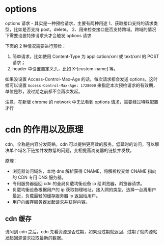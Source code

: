 # options

options 请求 - 其实是一种预检请求，主要有两种用途
1、获取接口支持的请求类型，比如是否支持 post，delete。
2、用来检查接口是否支持跨域。跨域的情况下需要设置特殊请求头才会触发 options 请求

下面的 2 种情况需要进行预检：

1. 简单请求，比如使用 Content-Type 为 application/xml 或 text/xml 的 POST 请求；
2. header 中设置自定义头，比如 X-[custom-name] 等。

如果没设置 Access-Control-Max-Age 的话，每次请求都会发送 options，这时候可以设置 `Access-Control-Max-Age: 1728000` 来指定本次预检请求的有效期，单位是秒，没过期之前都不会再次发起。

注意，在新版 chrome 的 network 中无法看到 options 请求，需要经过特殊配置才行

# cdn 的作用以及原理

cdn，全称是内容分发网络。cdn 可以提供更高效的服务，低延时的访问，可以解决单个域名下链接并发数低的问题，变相提高浏览器的链接并发数。

原理：

- 浏览器访问域名，本地 dns 解析获得 CNAME，将解析权交给 CNAME 指向的 CDN 专用 DNS 服务器。
- 专用服务器返回 cdn 的全局负载均衡设备 ip 给浏览器，浏览器请求。
- 负载均衡设备根据用户的 ip 获取物理地址，接入网的类型，选择一台离用户最近，负载最轻的缓存服务器 ip 返回给用户。
- 用户向缓存服务器发起请求并获得内容。

## cdn 缓存

访问到 cdn 之后，cdn 先看资源是否过期，如果没过期就返回，过期了就向源站发起回源请求拉取最新的数据。
